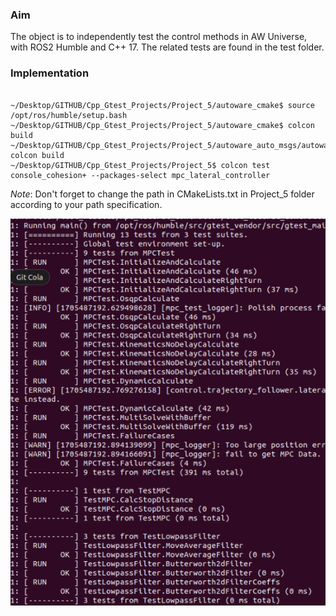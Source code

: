 ### Aim
The object is to independently test the control methods in AW Universe, with ROS2 Humble and C++ 17. The related tests are found in the test folder.

### Implementation

 ```

~/Desktop/GITHUB/Cpp_Gtest_Projects/Project_5/autoware_cmake$ source /opt/ros/humble/setup.bash
~/Desktop/GITHUB/Cpp_Gtest_Projects/Project_5/autoware_cmake$ colcon build
~/Desktop/GITHUB/Cpp_Gtest_Projects/Project_5/autoware_auto_msgs/autoware_auto_control_msgs$ colcon build
~/Desktop/GITHUB/Cpp_Gtest_Projects/Project_5$ colcon test console_cohesion+ --packages-select mpc_lateral_controller

 ```

*Note*: Don't forget to change the path in CMakeLists.txt in Project_5 folder according to your path specification.


![Result](https://github.com/Yigit-Kuyu/Cpp_Gtest_Projects/blob/main/Project_5/Project5.png)
